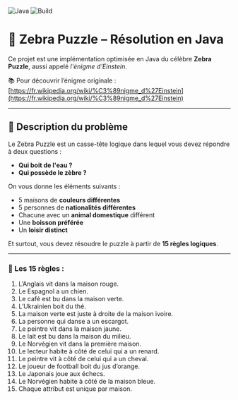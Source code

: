 ![Java](https://img.shields.io/badge/Java-11+-blue?style=flat-square&logo=java)
![Build](https://img.shields.io/badge/build-passing-brightgreen?style=flat-square)

# 🧠 Zebra Puzzle – Résolution en Java

Ce projet est une implémentation optimisée en Java du célèbre **Zebra Puzzle**, aussi appelé *l'énigme d'Einstein*.

📚 Pour découvrir l’énigme originale :  
[https://fr.wikipedia.org/wiki/%C3%89nigme_d%27Einstein](https://fr.wikipedia.org/wiki/%C3%89nigme_d%27Einstein)

---

## 🧩 Description du problème

Le Zebra Puzzle est un casse-tête logique dans lequel vous devez répondre à deux questions :

- **Qui boit de l'eau ?**
- **Qui possède le zèbre ?**

On vous donne les éléments suivants :

- 5 maisons de **couleurs différentes**
- 5 personnes de **nationalités différentes**
- Chacune avec un **animal domestique** différent
- Une **boisson préférée**
- Un **loisir distinct**

Et surtout, vous devez résoudre le puzzle à partir de **15 règles logiques**.

---

### 🧾 Les 15 règles :

1. L’Anglais vit dans la maison rouge.
2. Le Espagnol a un chien.
3. Le café est bu dans la maison verte.
4. L’Ukrainien boit du thé.
5. La maison verte est juste à droite de la maison ivoire.
6. La personne qui danse a un escargot.
7. Le peintre vit dans la maison jaune.
8. Le lait est bu dans la maison du milieu.
9. Le Norvégien vit dans la première maison.
10. Le lecteur habite à côté de celui qui a un renard.
11. Le peintre vit à côté de celui qui a un cheval.
12. Le joueur de football boit du jus d’orange.
13. Le Japonais joue aux échecs.
14. Le Norvégien habite à côté de la maison bleue.
15. Chaque attribut est unique par maison.
